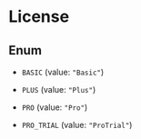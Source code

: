 

# License

## Enum


* `BASIC` (value: `"Basic"`)

* `PLUS` (value: `"Plus"`)

* `PRO` (value: `"Pro"`)

* `PRO_TRIAL` (value: `"ProTrial"`)



